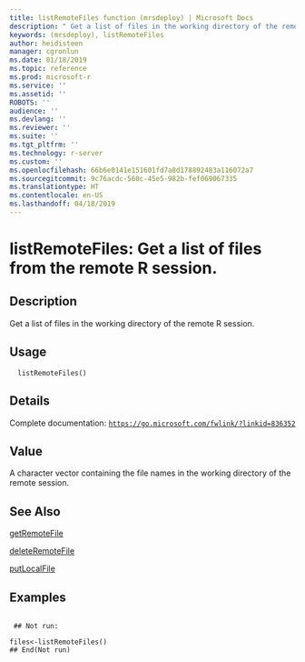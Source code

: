 ```yaml
---
title: listRemoteFiles function (mrsdeploy) | Microsoft Docs
description: " Get a list of files in the working directory of the remote R session. "
keywords: (mrsdeploy), listRemoteFiles
author: heidisteen
manager: cgronlun
ms.date: 01/18/2019
ms.topic: reference
ms.prod: microsoft-r
ms.service: ''
ms.assetid: ''
ROBOTS: ''
audience: ''
ms.devlang: ''
ms.reviewer: ''
ms.suite: ''
ms.tgt_pltfrm: ''
ms.technology: r-server
ms.custom: ''
ms.openlocfilehash: 66b6e0141e151601fd7a8d178892483a116072a7
ms.sourcegitcommit: 9c76acdc-560c-45e5-982b-fef069067335
ms.translationtype: HT
ms.contentlocale: en-US
ms.lasthandoff: 04/18/2019
---
```

 # <a name="listremotefiles-get-a-list-of-files-from-the-remote-r-session"></a>listRemoteFiles: Get a list of files from the remote R session. 
 ## <a name="description"></a>Description

Get a list of files in the working directory of the remote R session.


 ## <a name="usage"></a>Usage

```   
  listRemoteFiles()

```

 ## <a name="details"></a>Details

Complete documentation: [`https://go.microsoft.com/fwlink/?linkid=836352`](https://go.microsoft.com/fwlink/?linkid=836352)



 ## <a name="value"></a>Value

A character vector containing the file names in the working directory of the remote session.

 ## <a name="see-also"></a>See Also

[getRemoteFile](getRemoteFile.md)

[deleteRemoteFile](deleteRemoteFile.md)

[putLocalFile](putLocalFile.md)

 ## <a name="examples"></a>Examples

 ```

  ## Not run:

files<-listRemoteFiles()
 ## End(Not run) 
```

